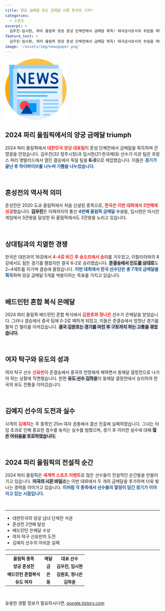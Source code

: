 ```yaml
---
title: 양궁 금메달 유도 은메달 이룬 한국의 기적!
categories:
  - 스포츠
excerpt: >
  김우진-임시현, 파리 올림픽 양궁 혼성 단체전에서 금메달 획득! 태극궁사로서의 위엄을 재확인하며 올림픽 전 종목 석권도 가시권에 들어왔다. 이번 대회에서의 성공을 놓치지 마세요!
feature_text: >
  김우진-임시현, 파리 올림픽 양궁 혼성 단체전에서 금메달 획득! 태극궁사로서의 위엄을 재확인하며 올림픽 전 종목 석권도 가시권에 들어왔다. 이번 대회에서의 성공을 놓치지 마세요!
image: '/assets/img/newspaper.png'
---
```


<p><img src="/assets/img/newspaper.png" alt="kimp 속보" /></p>

<h2 data-ke-size="size26">2024 파리 올림픽에서의 양궁 금메달 triumph</h2>

<p data-ke-size="size16">2024 파리 올림픽에서 <b><span style="color: #ee2323;">대한민국 양궁 대표팀</span></b>이 혼성 단체전에서 금메달을 획득하며 큰 영광을 안았습니다. 김우진(32·청주시청)과 임시현(21·한국체대) 선수가 이끈 팀은 프랑스 파리 앵발리드에서 열린 결승에서 독일 팀을 <b><span style="background-color: #21538527;">6-0</span></b>으로 제압했습니다. 이들은 <b><span style="color: #1a5490;">경기가 끝난 후 하이파이브를 나누며 기쁨을 나누었습니다.</span></b></p>

<p data-ke-size="size16">&nbsp;</p>

<h2 data-ke-size="size26">혼성전의 역사적 의미</h2>

<p data-ke-size="size16">혼성전은 2020 도쿄 올림픽에서 처음 신설된 종목으로, <b><span style="color: #ee2323;">한국은 이번 대회에서 2연패에 성공</span></b>했습니다. <b><span style="background-color: #21538527;">김우진</span></b>은 이제까지의 통산 <b><span style="color: #1a5490;">4번째 올림픽 금메달 수상</span></b>을, 임시현은 아시안게임에서 3관왕을 달성한 뒤 올림픽에서도 3관왕을 노리고 있습니다.</p>

<p data-ke-size="size16">&nbsp;</p>

<h2 data-ke-size="size26">상대팀과의 치열한 경쟁</h2>

<p data-ke-size="size16">한국은 대만과의 16강에서 <b><span style="color: #ee2323;">4-4로 비긴 후 슛오프에서 승리</span></b>를 거두었고, 이탈리아와의 8강에서도 힘든 경기를 펼쳤지만 결국 6-2로 승리했습니다. <b><span style="background-color: #21538527;">준결승에서 인도를 상대로</span></b>도 2~4세트를 이기며 결승에 올랐습니다. <b><span style="color: #1a5490;">이번 대회에서 한국 선수단은 총 7개의 금메달을 획득</span></b>하며 양궁 금메달 5개를 싹쓸이하는 목표를 가지고 있습니다.</p>

<p data-ke-size="size16">&nbsp;</p>

<h2 data-ke-size="size26">배드민턴 혼합 복식 은메달</h2>

<p data-ke-size="size16">2024 파리 올림픽 배드민턴 혼합 복식에서 <b><span style="color: #ee2323;">김원호와 정나은</span></b> 선수가 은메달을 얻었습니다. 그러나 결승에서 중국 팀에 0-2로 패하게 되었고, 이들은 준결승에서 엄청난 경기를 펼쳐 긴 랠리를 이어갔습니다. <b><span style="background-color: #21538527;">결국 김원호는 경기를 마친 후 구토까지 하는 고통을 겪었습니다.</span></b></p>

<p data-ke-size="size16">&nbsp;</p>

<h2 data-ke-size="size26">여자 탁구와 유도의 성과</h2>

<p data-ke-size="size16">여자 탁구 선수 <b><span style="color: #ee2323;">신유빈</span></b>이 준결승에서 중국의 천멍에게 패하면서 동메달 결정전으로 나가야 하는 상황에 직면했습니다. 한편 <b><span style="background-color: #21538527;">유도 선수 김하윤</span></b>이 동메달 결정전에서 승리하여 한국의 유도 전통을 이어갔습니다.</p>

<p data-ke-size="size16">&nbsp;</p>

<h2 data-ke-size="size26">김예지 선수의 도전과 실수</h2>

<p data-ke-size="size16">사격의 <b><span style="color: #ee2323;">김예지</span></b>는 주 종목인 25m 여자 권총에서 결선 진출에 실패하였습니다. 그녀는 타임 초과로 인해 중요한 점수를 놓치는 실수를 범했으며, 경기 후 이러한 실수에 대해 <b><span style="background-color: #21538527;">많은 아쉬움을 토로하였습니다.</span></b></p>

<p data-ke-size="size16">&nbsp;</p>

<h2 data-ke-size="size26">2024 파리 올림픽의 전설적 순간</h2>

<p data-ke-size="size16">2024 파리 올림픽은 <b><span style="color: #ee2323;">세계적 스포츠 이벤트</span></b>로 많은 선수들이 전설적인 순간들을 만들어 가고 있습니다. <b><span style="background-color: #21538527;">미국의 시몬 바일스</span></b>는 이번 대회에서 두 개의 금메달을 추가하며 더욱 빛나는 경력을 이어가고 있습니다. <b><span style="color: #1a5490;">이처럼 각 종목에서 선수들의 열정이 담긴 경기가 이어지고 있는 시점입니다.</span></b></p>

<p data-ke-size="size16">&nbsp;</p>

<hr>

<ul>
    <li>대한민국의 양궁 남녀 단체전 석권</li>
    <li>혼성전 2연패 달성</li>
    <li>배드민턴 은메달 수상</li>
    <li>여자 탁구 신유빈의 도전</li>
    <li>김예지 선수의 아쉬운 실패</li>
</ul>

<hr>

<table>
    <tr>
        <td style="text-align: center; height: 17px;"><b>올림픽 종목</b></td>
        <td style="text-align: center; height: 17px;"><b>메달</b></td>
        <td style="text-align: center; height: 17px;"><b>대표 선수</b></td>
    </tr>
    <tr>
        <td style="text-align: center; height: 17px;"><b>양궁 혼성전</b></td>
        <td style="text-align: center; height: 17px;"><b>금</b></td>
        <td style="text-align: center; height: 17px;"><b>김우진, 임시현</b></td>
    </tr>
    <tr>
        <td style="text-align: center; height: 17px;"><b>배드민턴 혼합복식</b></td>
        <td style="text-align: center; height: 17px;"><b>은</b></td>
        <td style="text-align: center; height: 17px;"><b>김원호, 정나은</b></td>
    </tr>
    <tr>
        <td style="text-align: center; height: 17px;"><b>유도 여자</b></td>
        <td style="text-align: center; height: 17px;"><b>동</b></td>
        <td style="text-align: center; height: 17px;"><b>김하윤</b></td>
    </tr>
</table>

<p data-ke-size="size16">&nbsp;</p>
유용한 생활 정보가 필요하시다면, <a href="https://qoogle.tistory.com" rel="dofollow">qoogle.tistory.com</a>


